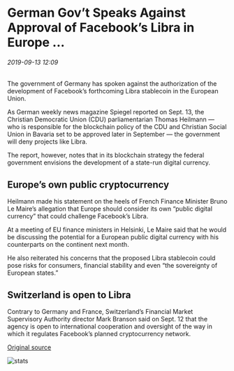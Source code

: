 # German Gov’t Speaks Against Approval of Facebook’s Libra in Europe ...

###### 2019-09-13 12:09

The government of Germany has spoken against the authorization of the development of Facebook’s forthcoming Libra stablecoin in the European Union.

As German weekly news magazine Spiegel reported on Sept. 13, the Christian Democratic Union (CDU) parliamentarian Thomas Heilmann — who is responsible for the blockchain policy of the CDU and Christian Social Union in Bavaria set to be approved later in September — the government will deny projects like Libra.

The report, however, notes that in its blockchain strategy the federal government envisions the development of a state-run digital currency.

## Europe’s own public cryptocurrency

Heilmann made his statement on the heels of French Finance Minister Bruno Le Maire’s allegation that Europe should consider its own “public digital currency” that could challenge Facebook’s Libra.

At a meeting of EU finance ministers in Helsinki, Le Maire said that he would be discussing the potential for a European public digital currency with his counterparts on the continent next month.

He also reiterated his concerns that the proposed Libra stablecoin could pose risks for consumers, financial stability and even “the sovereignty of European states.”

## Switzerland is open to Libra

Contrary to Germany and France, Switzerland’s Financial Market Supervisory Authority director Mark Branson said on Sept. 12 that the agency is open to international cooperation and oversight of the way in which it regulates Facebook’s planned cryptocurrency network.

[Original source](https://cointelegraph.com/news/german-govt-speaks-against-approval-of-facebooks-libra-in-europe)

![stats](https://c.statcounter.com/11760860/0/a89fa40b/1/ "stats")